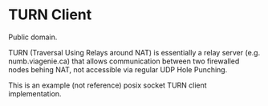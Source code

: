 TURN Client
===========

Public domain.

TURN (Traversal Using Relays around NAT) is essentially a relay server
(e.g. numb.viagenie.ca) that allows communication between two firewalled
nodes behing NAT, not accessible via regular UDP Hole Punching.

This is an example (not reference) posix socket TURN client implementation.
